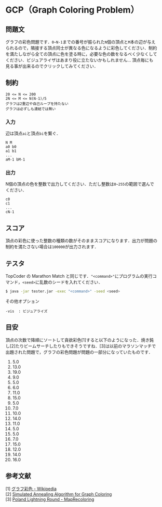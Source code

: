 # GCP（Graph Coloring Problem）

## 問題文
グラフの彩色問題です．```0~N-1```までの番号が振られた```N```個の頂点と```M```本の辺が与えられるので，隣接する頂点同士が異なる色になるように彩色してください．制約を満たしながら全ての頂点に色を塗る時に，必要な色の数をなるべく少なくしてください．ビジュアライザはあまり役に立たないかもしれません... 頂点毎にも見る事が出来るのでクリックしてみてください．

## 制約
```
20 <= N <= 200
2N <= M <= N(N-1)/5
グラフは2重辺や自己ループを持たない
グラフは必ずしも連結では無い
```

### 入力
辺は頂点```ai```と頂点```bi```を繋ぐ．
```
N M
a0 b0
a1 b1
...
aM-1 bM-1
```

### 出力
N個の頂点の色を整数で出力してください．ただし整数は```0~255```の範囲で選んでください．
```
c0
c1
...
cN-1
```

## スコア
頂点の彩色に使った整数の種類の数がそのままスコアになります．出力が問題の制約を満たさない場合は```100000```が出力されます．

## テスタ
TopCoder の Marathon Match と同じです．```"<command>"```にプログラムの実行コマンド，```<seed>```に乱数のシードを入れてください．
```sh
$ java -jar tester.jar -exec "<command>" -seed <seed>
```
その他オプション
```
-vis  : ビジュアライズ
```


## 目安 
頂点の次数で降順にソートして貪欲彩色[1]すると以下のようになった．焼き鈍し[2]たりビームサーチしたりもできそうですね．[3]は以前のマラソンマッチで出題された問題で，グラフの彩色問題が問題の一部分になっていたものです．

1) 5.0
2) 13.0
3) 19.0
4) 9.0
5) 5.0
6) 6.0
7) 11.0
8) 15.0
9) 5.0
10) 7.0
11) 10.0
12) 14.0
13) 11.0
14) 5.0
15) 5.0
16) 7.0
17) 15.0
18) 12.0
19) 14.0
20) 16.0

##  参考文献
[1] [グラフ彩色 - Wikipedia](https://ja.wikipedia.org/wiki/グラフ彩色)  
[2] [Simulated Annealing Algorithm for Graph Coloring](https://arxiv.org/abs/1712.00709)  
[3] [Poland Lightning Round - MapRecoloring](https://community.topcoder.com/longcontest/?module=ViewProblemStatement&rd=17149&pm=14893)  

